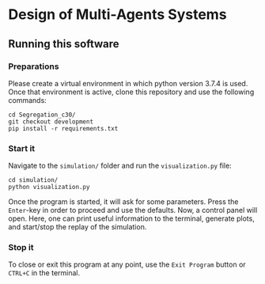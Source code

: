# Design of Multi-Agents Systems

## Running this software
### Preparations
Please create a virtual environment in which python version 3.7.4 is used. Once that environment is active, clone this repository and use the following commands:
```
cd Segregation_c30/
git checkout development
pip install -r requirements.txt
```
### Start it
Navigate to the `simulation/` folder and run the `visualization.py` file:
```
cd simulation/
python visualization.py
```
Once the program is started, it will ask for some parameters. Press the `Enter`-key in order to proceed and use the defaults. Now, a control panel will open. Here, one can print useful information to the terminal, generate plots, and start/stop the replay of the simulation.

### Stop it
To close or exit this program at any point, use the `Exit Program` button or `CTRL+C` in the terminal.
